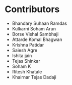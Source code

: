 # Contributors

- Bhandary Suhaan Ramdas
- Kulkarni Soham Arun
- Borse Vishal Sambhaji
- Attarde Komal Bhagwan
- Krishna Patidar
- Saiesh Agre
- Ishita jain 
- Tejas Shinkar
- Soham K
- Ritesh Khatale
- Khairnar Tejas Dadaji
